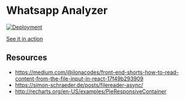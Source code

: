 # Whatsapp Analyzer

[![Deployment](https://github.com/johnb8005/whatsappanalyzer/actions/workflows/deploy.yml/badge.svg)](https://github.com/johnb8005/whatsappanalyzer/actions/workflows/deploy.yml)

[See it in action](https://johnb8005.github.io/whatsappanalyzer/)

## Resources

- https://medium.com/@ilonacodes/front-end-shorts-how-to-read-content-from-the-file-input-in-react-17f49b293909
- https://simon-schraeder.de/posts/filereader-async/
- http://recharts.org/en-US/examples/PieResponsiveContainer
